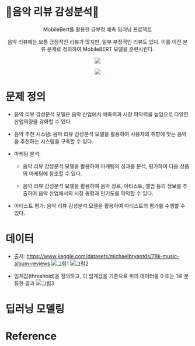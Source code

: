 # 📀음악 리뷰 감성분석📀

<div align=center>
MobileBert를 활용한 긍부정 예측 딥러닝 프로젝트
  
음악 리뷰에는 보통 긍정적인 리뷰가 많지만, 일부 부정적인 리뷰도 있다. 이를 이진 분류 문제로 정의하여 MobileBERT 모델을 훈련시킨다. 

<img src="https://img.shields.io/badge/TensorFlow-FF6F00?style=flat-square&logo=TensorFlow&logoColor=white"/></a>

<img src="https://img.shields.io/badge/Python-3776AB?style=flat-square&logo=Python&logoColor=white"/></a>
</div>

# 문제 정의
- 음악 리뷰 감성분석 모델은 음악 산업에서 예측력과 시장 파악력을 높임으로 다양한 산업역량을 강화할 수 있다.

- 음악 추천 시스템: 음악 리뷰 감성분석 모델을 활용하여 사용자의 취향에 맞는 음악을 추천하는 시스템을 구축할 수 있다.

-  마케팅 분석: 
  
    - 음악 리뷰 감성분석 모델을 활용하여 마케팅의 성과를 분석, 평가하여 다음 상품의 마케팅에 참조할 수 있다.
    
    - 음악 리뷰 감성분석 모델을 활용하여 음악 장르, 아티스트, 앨범 등의 정보를 추출하여 음악 산업에서의 시장 동향과 인기도를 파악할 수 있다.
    
  - 아티스트 평가: 음악 리뷰 감성분석 모델을 활용하여 아티스트의 평가를 수행할 수 있다.
  

# 데이터 
- 출저: https://www.kaggle.com/datasets/michaelbryantds/78k-music-album-reviews
![그림1](https://user-images.githubusercontent.com/104000117/232916528-72d8be0a-6ca6-4ce3-bc63-49e4563d659b.png)
![그림2](https://user-images.githubusercontent.com/104000117/232916534-04b41e98-89d7-4401-98c7-36d431c76512.png)

- 임계값(threshold)을 정의하고, 이 임계값을 기준으로 위의 데이터를 0 또는 1로 분류한 결과
![그림3](https://user-images.githubusercontent.com/104000117/232919132-60083ffb-0de6-443d-9b2f-f32a8d3ad646.png)


# 딥러닝 모델링

# Reference
